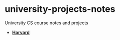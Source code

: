 # university-projects-notes
University CS course notes and projects 

- **[Harvard](https://github.com/zoelinsg/university-projects-notes/tree/main/Harvard)**